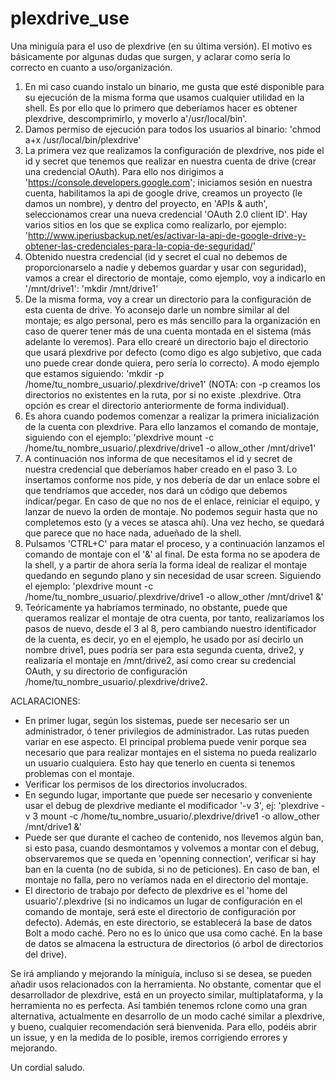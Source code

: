 # plexdrive_use
Una miniguía para el uso de plexdrive (en su última versión). El motivo es básicamente por algunas 
dudas que surgen, y aclarar como sería lo correcto en cuanto a uso/organización.

1. En mi caso cuando instalo un binario, me gusta que esté disponible para su ejecución de la 
misma forma que usamos cualquier utilidad en la shell. Es por ello que lo primero que deberíamos 
hacer es obtener plexdrive, descomprimirlo, y moverlo a'/usr/local/bin'.
2. Damos permiso de ejecución para todos los usuarios al binario: 'chmod a+x 
/usr/local/bin/plexdrive'
3. La primera vez que realizamos la configuración de plexdrive, nos pide el id y secret que 
tenemos que realizar en nuestra cuenta de drive (crear una credencial OAuth). Para ello nos 
dirigimos a 
'https://console.developers.google.com'; iniciamos sesión en nuestra cuenta, habilitamos la api de 
google drive, creamos un proyecto (le damos un nombre), y dentro del proyecto, en 'APIs & auth', 
seleccionamos crear una nueva credencial 'OAuth 2.0 client ID'. Hay varios sitios en los que se 
explica como realizarlo, por ejemplo: 
'http://www.iperiusbackup.net/es/activar-la-api-de-google-drive-y-obtener-las-credenciales-para-la-copia-de-seguridad/'
4. Obtenido nuestra credencial (id y secret el cual no debemos de proporcionarselo a nadie y 
debemos guardar y usar con seguridad), vamos a crear el directorio de montaje, como ejemplo, voy a 
indicarlo en '/mnt/drive1': 'mkdir /mnt/drive1'
5. De la misma forma, voy a crear un directorio para la configuración de esta cuenta de drive. Yo 
aconsejo darle un nombre similar al del montaje; es algo personal, pero es más sencillo para la 
organización en caso de querer tener más de una cuenta montada en el sistema (más adelante lo 
veremos). Para ello crearé un directorio bajo el directorio que usará plexdrive por defecto (como 
digo es algo subjetivo, que cada uno puede crear donde quiera, pero sería lo correcto). A modo 
ejemplo que estamos siguiendo: 'mkdir -p
/home/tu_nombre_usuario/.plexdrive/drive1' (NOTA: con -p creamos los directorios no existentes en 
la ruta, por si no existe .plexdrive. Otra opción es crear el directorio anteriormente de forma 
individual).
6. Es ahora cuando podemos comenzar a realizar la primera inicialización de la cuenta con 
plexdrive. Para ello lanzamos el comando de montaje, siguiendo con el ejemplo: 'plexdrive mount -c 
/home/tu_nombre_usuario/.plexdrive/drive1 -o allow_other /mnt/drive1'
7. A continuación nos informa de que necesitamos el id y secret de nuestra credencial que 
deberíamos haber creado en el paso 3. Lo insertamos conforme nos pide, y nos debería de dar un enlace sobre el que tendríamos que acceder, nos dará un código 
que debemos indicar/pegar. En caso de que no nos de el enlace, reiniciar el equipo, y lanzar de nuevo la orden de montaje. No podemos seguir hasta que no 
completemos esto (y a veces se atasca ahí). Una vez hecho, se quedará que parece que no hace 
nada, adueñado de la 
shell.
8. Pulsamos 'CTRL+C' para matar el proceso, y a continuación lanzamos el comando de montaje con el 
'&' al final. De esta forma no se apodera de la shell, y a partir de ahora sería la forma ideal de 
realizar el montaje quedando en segundo plano y sin necesidad de usar screen. Siguiendo el ejemplo: 'plexdrive mount -c
/home/tu_nombre_usuario/.plexdrive/drive1 -o allow_other /mnt/drive1 &'
9. Teóricamente ya habríamos terminado, no obstante, puede que queramos realizar el montaje de 
otra cuenta, por tanto, realizaríamos los pasos de nuevo, desde el 3 al 8, pero cambiando nuestro 
identificador de la cuenta, es decir, yo en el ejemplo, he usado por así decirlo un nombre drive1, 
pues podría ser para esta segunda cuenta, drive2, y realizaría el montaje en /mnt/drive2, así como 
crear su credencial OAuth, y su directorio de configuración 
/home/tu_nombre_usuario/.plexdrive/drive2.

ACLARACIONES:

- En primer lugar, según los sistemas, puede ser necesario ser un administrador, ó tener 
privilegios de administrador. Las rutas pueden variar en ese aspecto. El principal problema puede 
venir porque sea necesario que para realizar montajes en el sistema no pueda realizarlo un usuario 
cualquiera. Esto hay que tenerlo en cuenta si tenemos problemas con el montaje.
- Verificar los permisos de los directorios involucrados.
- En segundo lugar, importante que puede ser necesario y conveniente usar el debug de plexdrive 
mediante el modificador '-v 3', ej: 'plexdrive -v 3 mount -c
/home/tu_nombre_usuario/.plexdrive/drive1 -o allow_other /mnt/drive1 &'
- Puede ser que durante el cacheo de contenido, nos llevemos algún ban, si esto pasa, cuando desmontamos y volvemos a montar con el debug, observaremos que se 
queda en 'openning connection', verificar si hay ban en la cuenta (no de subida, si no de peticiones). En caso de ban, el montaje no falla, pero no veríamos 
nada en el directorio del montaje.
- El directorio de trabajo por defecto de plexdrive es el 'home del usuario'/.plexdrive (si no indicamos un lugar de configuración en el comando de montaje, 
será este el directorio de configuración por defecto). Además, en este directorio, se establecerá la base de datos Bolt a modo caché. Pero no es lo único que 
usa como caché. En la base de datos se almacena la estructura de directorios (ó arbol de directorios del drive).

Se irá ampliando y mejorando la miniguía, incluso si se desea, se pueden añadir usos relacionados con la herramienta. No obstante, comentar que el desarrollador 
de plexdrive, está en un proyecto similar, multiplataforma, y la herramienta no es perfecta. Así también tenemos rclone como una gran alternativa, actualmente 
en desarrollo de un modo caché similar a plexdrive, y bueno, cualquier recomendación será bienvenida. Para ello, podéis abrir un issue, y en la medida de lo 
posible, iremos corrigiendo errores y mejorando.

Un cordial saludo. 



